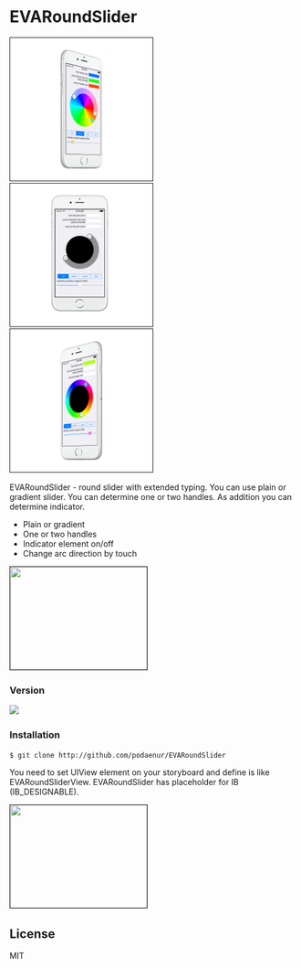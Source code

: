 # EVARoundSlider

<img src="https://github.com/podaenur/EVARoundSlider/blob/master/DEMO/previews/iphone6_silver_side1.png" 
width="250" height="250" border="1" />
<img src="https://github.com/podaenur/EVARoundSlider/blob/master/DEMO/previews/iphone6_silver_portrait.png" 
width="250" height="250" border="1" />
<img src="https://github.com/podaenur/EVARoundSlider/blob/master/DEMO/previews/iphone6_silver_side2.png" 
width="250" height="250" border="1" />

EVARoundSlider - round slider with extended typing. You can use plain or gradient slider. You can determine one or two handles. As addition you can determine indicator.

  - Plain or gradient
  - One or two handles
  - Indicator element on/off
  - Change arc direction by touch

<a href="https://youtu.be/6FqsfMz0wWw" target="_blank">
<img src="https://i.ytimg.com/vi/6FqsfMz0wWw/2.jpg?time=1456823296371" 
width="240" height="180" border="1" />
</a>

### Version
<img src="https://img.shields.io/badge/version-1.0.0-green.svg"/>

### Installation

```sh
$ git clone http://github.com/podaenur/EVARoundSlider
```
You need to set UIView element on your storyboard and define is like EVARoundSliderView. EVARoundSlider has placeholder for IB (IB_DESIGNABLE).

<a href="https://youtu.be/moi_cEGQVwA" target="_blank">
<img src="https://i.ytimg.com/vi/moi_cEGQVwA/2.jpg?time=1456823394704" 
width="240" height="180" border="1" />
</a>


License
----

MIT

